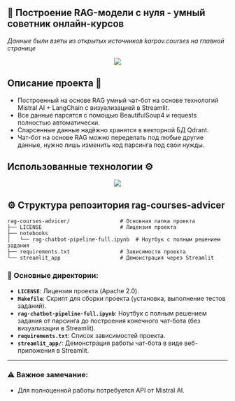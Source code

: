 ## 🤖 Построение RAG-модели с нуля - умный советник онлайн-курсов

*Данные были взяты из открытых источников karpov.courses на главной странице*

<p align="center">
  <img src="https://github.com/user-attachments/assets/5007ded4-e048-47dd-aa5d-01b0cb4053c2"/>
</p>

## Описание проекта 🚀

* Построенный на основе RAG умный чат-бот на основе технологий Mistral AI + LangChain с визуализацией в Streamlit.
* Все данные парсятся с помощью BeautifulSoup4 и requests полностью автоматически.
* Спарсенные данные надёжно хранятся в векторной БД Qdrant.
* Чат-бот на основе RAG можно переделать под любые другие данные, нужно лишь изменить код парсинга под свои нужды.

## Использованные технологии ⚙️
<p align="center">
  <a href="https://go-skill-icons.vercel.app/">
    <img src="https://go-skill-icons.vercel.app/api/icons?i=linux,python,pycharm,langchain,numpy,docker,streamlit,pandas,qdrant&theme=dark"/>
  </a>
</p>

## ⚙️ Структура репозитория **rag-courses-advicer**

```
rag-courses-advicer/                # Основная папка проекта
├── LICENSE                         # Лицензия проекта
├── notebooks
│   └── rag-chatbot-pipeline-full.ipynb  # Ноутбук с полным решением задания
├── requirements.txt                # Зависимости проекта
└── streamlit_app                   # Демонстрация через Streamlit
```

### 📁 Основные директории:
- **`LICENSE`**: Лицензия проекта (Apache 2.0).
- **`Makefile`**: Скрипт для сборки проекта (установка, выполнение тестов заданий).
- **`rag-chatbot-pipeline-full.ipynb`**: Ноутбук с полным решением задания от парсинга до построения конечного чат-бота (без визуализации в Streamlit).
- **`requirements.txt`**: Список зависимостей проекта.
- **`streamlit_app/`**: Демонстрация работы чат-бота в виде веб-приложения в Streamlit.

---

### ⚠️ Важное замечание:

* Для полноценной работы потребуется API от Mistral AI.
